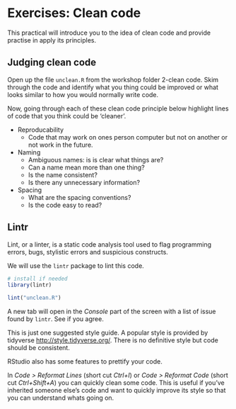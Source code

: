 # Exercises: Clean code

This practical will introduce you to the idea of clean code and provide
practise in apply its principles.

## Judging clean code

Open up the file `unclean.R` from the workshop folder 2-clean code. Skim
through the code and identify what you thing could be improved or what
looks similar to how you would normally write code.

Now, going through each of these clean code principle below highlight
lines of code that you think could be ‘cleaner’.

-   Reproducability
    -   Code that may work on ones person computer but not on another or
        not work in the future.
-   Naming
    -   Ambiguous names: is is clear what things are?
    -   Can a name mean more than one thing?
    -   Is the name consistent?
    -   Is there any unnecessary information?
-   Spacing
    -   What are the spacing conventions?
    -   Is the code easy to read?

## Lintr

Lint, or a linter, is a static code analysis tool used to flag
programming errors, bugs, stylistic errors and suspicious constructs.

We will use the `lintr` package to lint this code.

``` r
# install if needed
library(lintr)

lint("unclean.R")
```

A new tab will open in the *Console* part of the screen with a list of
issue found by `lintr`. See if you agree.

This is just one suggested style guide. A popular style is provided by
tidyverse <http://style.tidyverse.org/>. There is no definitive style
but code should be consistent.

RStudio also has some features to prettify your code.

In *Code \> Reformat Lines* (short cut *Ctrl+I*) or *Code \> Reformat
Code* (short cut *Ctrl+Shift+A*) you can quickly clean some code. This
is useful if you’ve inherited someone else’s code and want to quickly
improve its style so that you can understand whats going on.

